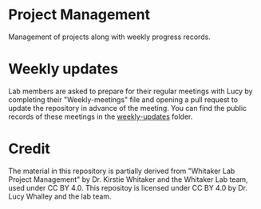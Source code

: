 # Project Management

Management of projects along with weekly progress records.

# Weekly updates

Lab members are asked to prepare for their regular meetings with Lucy by completing their "Weekly-meetings" file and opening a pull request to update the repository in advance of the meeting. You can find the public records of these meetings in the [weekly-updates](./weekly-updates/) folder.

# Credit 

The material in this repository is partially derived from "Whitaker Lab Project Management" by Dr. Kirstie Whitaker and the Whitaker Lab team, used under CC BY 4.0. This repositoy is licensed under CC BY 4.0 by Dr. Lucy Whalley and the lab team.
